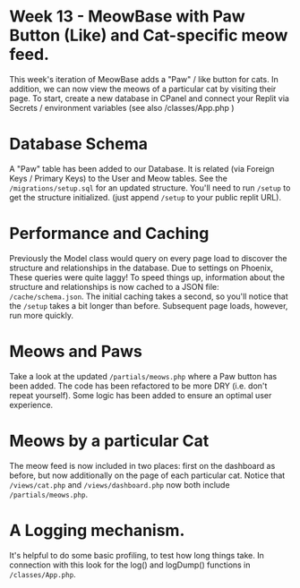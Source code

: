 # Week 13 - MeowBase with Paw Button (Like) and Cat-specific meow feed.
This week's iteration of MeowBase adds a "Paw" / like button for cats. In addition, we can now view the meows of a particular cat by visiting their page. To start, create a new database in CPanel and connect your Replit via Secrets / environment variables (see also /classes/App.php )

# Database Schema
A "Paw" table has been added to our Database. It is related (via Foreign Keys / Primary Keys) to the User and Meow tables. See the `/migrations/setup.sql` for an updated structure. You'll need to run `/setup` to get the structure initialized. (just append `/setup` to your public replit URL).

# Performance and Caching
Previously the Model class would query on every page load to discover the structure and relationships in the database. Due to settings on Phoenix, These queries were quite laggy! To speed things up, information about the structure and relationships is now cached to a JSON file: `/cache/schema.json`. The initial caching takes a second, so you'll notice that the `/setup` takes a bit longer than before. Subsequent page loads, however, run more quickly. 

# Meows and Paws
Take a look at the updated `/partials/meows.php` where a Paw button has been added. The code has been refactored to be more DRY (i.e. don't repeat yourself). Some logic has been added to ensure an optimal user experience.

# Meows by a particular Cat
The meow feed is now included in two places: first on the dashboard as before, but now additionally on the page of each particular cat. Notice that `/views/cat.php` and `/views/dashboard.php` now both include `/partials/meows.php`.

# A Logging mechanism. 
It's helpful to do some basic profiling, to test how long things take. In connection with this look for the log() and logDump() functions in `/classes/App.php`. 

